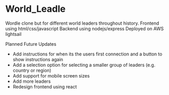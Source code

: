 # World_Leadle
Wordle clone but for different world leaders throughout history.
Frontend using html/css/javascript
Backend using nodejs/express
Deployed on AWS lightsail

Planned Future Updates
- Add instructions for when its the users first connection and a button to show instructions again
- Add a selection option for selecting a smaller group of leaders (e.g. country or region)
- Add support for mobile screen sizes
- Add more leaders
- Redesign frontend using react 
